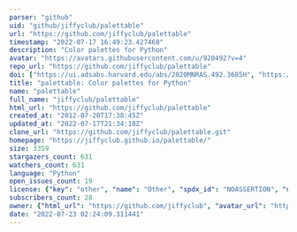 ```yaml
---
parser: "github"
uid: "github/jiffyclub/palettable"
url: "https://github.com/jiffyclub/palettable"
timestamp: "2022-07-17 16:49:23.427468"
description: "Color palettes for Python"
avatar: "https://avatars.githubusercontent.com/u/920492?v=4"
repo_url: "https://github.com/jiffyclub/palettable"
doi: ["https://ui.adsabs.harvard.edu/abs/2020MNRAS.492.3685H", "https://ui.adsabs.harvard.edu/abs/2022ascl.soft02005D/abstract"]
title: "palettable: Color palettes for Python"
name: "palettable"
full_name: "jiffyclub/palettable"
html_url: "https://github.com/jiffyclub/palettable"
created_at: "2012-07-20T17:38:45Z"
updated_at: "2022-07-17T21:34:18Z"
clone_url: "https://github.com/jiffyclub/palettable.git"
homepage: "https://jiffyclub.github.io/palettable/"
size: 3359
stargazers_count: 631
watchers_count: 631
language: "Python"
open_issues_count: 19
license: {"key": "other", "name": "Other", "spdx_id": "NOASSERTION", "url": null, "node_id": "MDc6TGljZW5zZTA="}
subscribers_count: 28
owner: {"html_url": "https://github.com/jiffyclub", "avatar_url": "https://avatars.githubusercontent.com/u/920492?v=4", "login": "jiffyclub", "type": "User"}
date: "2022-07-23 02:24:09.311441"
---
```

